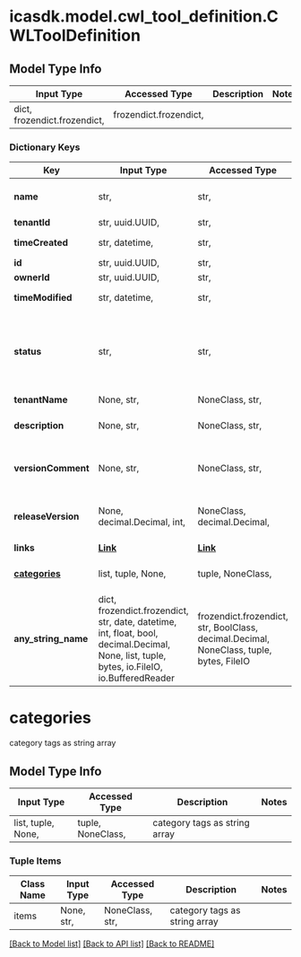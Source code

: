 # icasdk.model.cwl_tool_definition.CWLToolDefinition

## Model Type Info
Input Type | Accessed Type | Description | Notes
------------ | ------------- | ------------- | -------------
dict, frozendict.frozendict,  | frozendict.frozendict,  |  | 

### Dictionary Keys
Key | Input Type | Accessed Type | Description | Notes
------------ | ------------- | ------------- | ------------- | -------------
**name** | str,  | str,  | Name of the tool definition | 
**tenantId** | str, uuid.UUID,  | str,  |  | value must be a uuid
**timeCreated** | str, datetime,  | str,  |  | value must conform to RFC-3339 date-time
**id** | str, uuid.UUID,  | str,  |  | value must be a uuid
**ownerId** | str, uuid.UUID,  | str,  |  | value must be a uuid
**timeModified** | str, datetime,  | str,  |  | value must conform to RFC-3339 date-time
**status** | str,  | str,  | Status of the tool definition | must be one of ["DRAFT", "RELEASED", "DEPRECATED", "RELEASECANDIDATE", "BUILDING", "BUILDFAILED", ] 
**tenantName** | None, str,  | NoneClass, str,  |  | [optional] 
**description** | None, str,  | NoneClass, str,  | Description of the tool definition | [optional] 
**versionComment** | None, str,  | NoneClass, str,  | version comment of the tool definition | [optional] 
**releaseVersion** | None, decimal.Decimal, int,  | NoneClass, decimal.Decimal,  | release version of the tool definition | [optional] value must be a 32 bit integer
**links** | [**Link**](Link.md) | [**Link**](Link.md) |  | [optional] 
**[categories](#categories)** | list, tuple, None,  | tuple, NoneClass,  | category tags as string array | [optional] 
**any_string_name** | dict, frozendict.frozendict, str, date, datetime, int, float, bool, decimal.Decimal, None, list, tuple, bytes, io.FileIO, io.BufferedReader | frozendict.frozendict, str, BoolClass, decimal.Decimal, NoneClass, tuple, bytes, FileIO | any string name can be used but the value must be the correct type | [optional]

# categories

category tags as string array

## Model Type Info
Input Type | Accessed Type | Description | Notes
------------ | ------------- | ------------- | -------------
list, tuple, None,  | tuple, NoneClass,  | category tags as string array | 

### Tuple Items
Class Name | Input Type | Accessed Type | Description | Notes
------------- | ------------- | ------------- | ------------- | -------------
items | None, str,  | NoneClass, str,  | category tags as string array | 

[[Back to Model list]](../../README.md#documentation-for-models) [[Back to API list]](../../README.md#documentation-for-api-endpoints) [[Back to README]](../../README.md)

